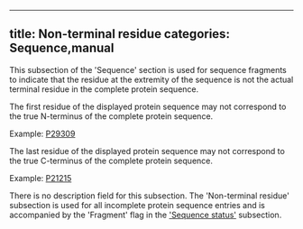 
---
title: Non-terminal residue
categories: Sequence,manual
---

This subsection of the 'Sequence' section is used for sequence fragments to indicate that the residue at the extremity of the sequence is not the actual terminal residue in the complete protein sequence.

The first residue of the displayed protein sequence may not correspond to the true N-terminus of the complete protein sequence.  
  
Example: [P29309](http://www.uniprot.org/uniprot/P29309#sequences)

The last residue of the displayed protein sequence may not correspond to the true C-terminus of the complete protein sequence.  
  
Example: [P21215](http://www.uniprot.org/uniprot/P21215#sequences)

There is no description field for this subsection. The 'Non-terminal residue' subsection is used for all incomplete protein sequence entries and is accompanied by the 'Fragment' flag in the ['Sequence status'](http://www.uniprot.org/manual/sequence_status) subsection.
        